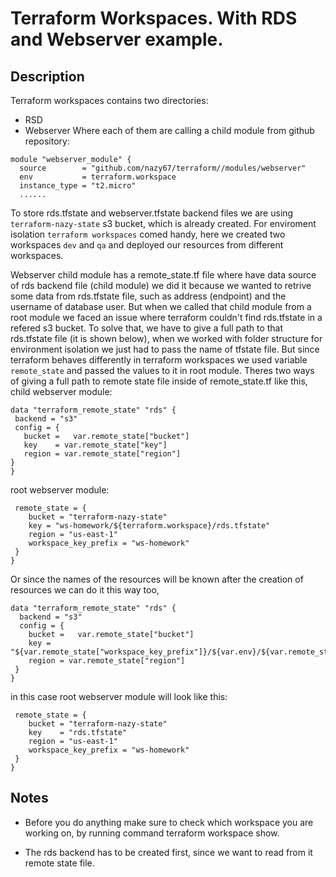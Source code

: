 # Terraform Workspaces. With RDS and Webserver example.

## Description
Terraform workspaces contains two directories:
- RSD
- Webserver
Where each of them are calling a child module from github repository:
```
module "webserver_module" {
  source        = "github.com/nazy67/terraform//modules/webserver"
  env           = terraform.workspace
  instance_type = "t2.micro"
  ......
```
To store rds.tfstate and webserver.tfstate backend files we are using `terraform-nazy-state` s3 bucket, which is already created. For enviroment isolation `terraform workspaces` comed handy, here we created two workspaces `dev` and `qa` and deployed our resources from different workspaces.

Webserver child module has a remote_state.tf file where have data source of rds backend file (child module) we did it because we wanted to retrive some data from rds.tfstate file, such as address (endpoint) and the username of database user. But when we called that child module from a root module we faced an issue where terraform couldn't find rds.tfstate in a refered s3 bucket. To solve that, we have to give a full path to that rds.tfstate file (it is shown below), when we worked with folder structure for environment isolation we just had to pass the name of tfstate file. But since terraform behaves differently in terraform workspaces we used variable `remote_state` and passed the values to it in root module. Theres two ways of giving a full path to remote state file inside of remote_state.tf like this,
child webserver module:

 ```
 data "terraform_remote_state" "rds" {
  backend = "s3"
  config = {
    bucket =   var.remote_state["bucket"]
    key    = var.remote_state["key"]
    region = var.remote_state["region"]
 }                                                                      
}
```

root webserver module:

 ```
  remote_state = {
     bucket = "terraform-nazy-state"
     key = "ws-homework/${terraform.workspace}/rds.tfstate"
     region = "us-east-1"
     workspace_key_prefix = "ws-homework"
  } 
}
 ```

Or since the names of the resources will be known after the creation of resources we can do it this way too,

```
data "terraform_remote_state" "rds" {
  backend = "s3"
  config = {
    bucket =   var.remote_state["bucket"]
    key = "${var.remote_state["workspace_key_prefix"]}/${var.env}/${var.remote_state["key"]}". 
    region = var.remote_state["region"]
 }                                                                      
}
```

in this case root webserver module will look like this:

 ```
  remote_state = {
     bucket = "terraform-nazy-state"
     key    = "rds.tfstate"
     region = "us-east-1"
     workspace_key_prefix = "ws-homework"
  } 
}
```

## Notes 

- Before you do anything make sure to check which workspace you are working on, by running command terraform workspace show.

- The rds backend has to be created first, since we want to read from it remote state file.